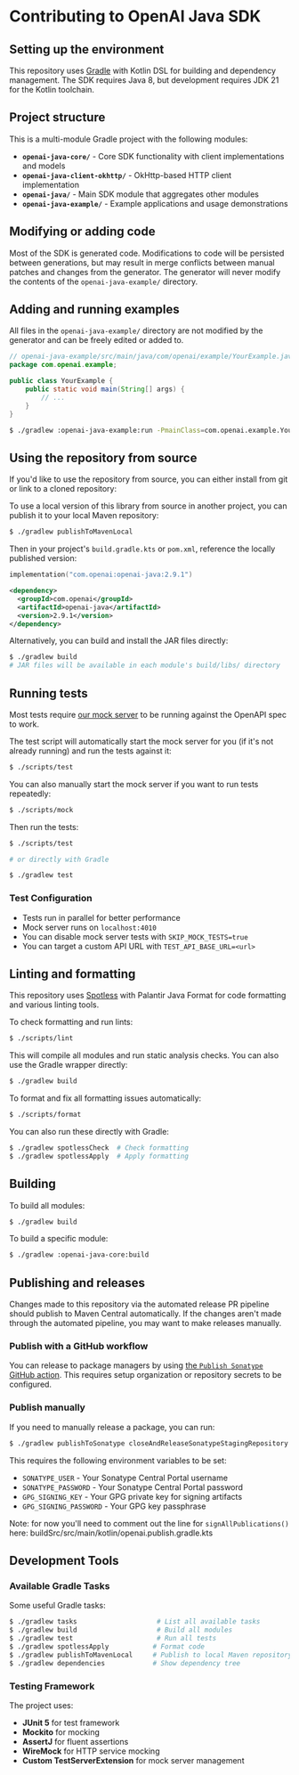 # Contributing to OpenAI Java SDK

## Setting up the environment

This repository uses [Gradle](https://gradle.org/) with Kotlin DSL for building and dependency management. The SDK requires Java 8, but development requires JDK 21 for the Kotlin toolchain.

## Project structure

This is a multi-module Gradle project with the following modules:

- **`openai-java-core/`** - Core SDK functionality with client implementations and models
- **`openai-java-client-okhttp/`** - OkHttp-based HTTP client implementation
- **`openai-java/`** - Main SDK module that aggregates other modules
- **`openai-java-example/`** - Example applications and usage demonstrations

## Modifying or adding code

Most of the SDK is generated code. Modifications to code will be persisted between generations, but may
result in merge conflicts between manual patches and changes from the generator. The generator will never
modify the contents of the `openai-java-example/` directory.

## Adding and running examples

All files in the `openai-java-example/` directory are not modified by the generator and can be freely edited or added to.

```java
// openai-java-example/src/main/java/com/openai/example/YourExample.java
package com.openai.example;

public class YourExample {
    public static void main(String[] args) {
        // ...
    }
}
```

```sh
$ ./gradlew :openai-java-example:run -PmainClass=com.openai.example.YourExample
```

## Using the repository from source

If you'd like to use the repository from source, you can either install from git or link to a cloned repository:

To use a local version of this library from source in another project, you can publish it to your local Maven repository:

```sh
$ ./gradlew publishToMavenLocal
```

Then in your project's `build.gradle.kts` or `pom.xml`, reference the locally published version:

```kotlin
implementation("com.openai:openai-java:2.9.1")
```

```xml
<dependency>
  <groupId>com.openai</groupId>
  <artifactId>openai-java</artifactId>
  <version>2.9.1</version>
</dependency>
```

Alternatively, you can build and install the JAR files directly:

```sh
$ ./gradlew build
# JAR files will be available in each module's build/libs/ directory
```

## Running tests

Most tests require [our mock server](https://github.com/stoplightio/prism) to be running against the OpenAPI spec to work.

The test script will automatically start the mock server for you (if it's not already running) and run the tests against it:

```sh
$ ./scripts/test
```

You can also manually start the mock server if you want to run tests repeatedly:

```sh
$ ./scripts/mock
```

Then run the tests:

```sh
$ ./scripts/test

# or directly with Gradle

$ ./gradlew test

```

### Test Configuration

- Tests run in parallel for better performance
- Mock server runs on `localhost:4010`
- You can disable mock server tests with `SKIP_MOCK_TESTS=true`
- You can target a custom API URL with `TEST_API_BASE_URL=<url>`

## Linting and formatting

This repository uses [Spotless](https://github.com/diffplug/spotless) with Palantir Java Format for code formatting and various linting tools.

To check formatting and run lints:

```sh
$ ./scripts/lint
```

This will compile all modules and run static analysis checks. You can also use the Gradle wrapper directly:

```sh
$ ./gradlew build
```

To format and fix all formatting issues automatically:

```sh
$ ./scripts/format
```

You can also run these directly with Gradle:

```sh
$ ./gradlew spotlessCheck  # Check formatting
$ ./gradlew spotlessApply  # Apply formatting
```

## Building

To build all modules:

```sh
$ ./gradlew build
```

To build a specific module:

```sh
$ ./gradlew :openai-java-core:build
```

## Publishing and releases

Changes made to this repository via the automated release PR pipeline should publish to Maven Central automatically. If
the changes aren't made through the automated pipeline, you may want to make releases manually.

### Publish with a GitHub workflow

You can release to package managers by using [the `Publish Sonatype` GitHub action](https://www.github.com/openai/openai-java/actions/workflows/publish-sonatype.yml). This requires setup organization or repository secrets to be configured.

### Publish manually

If you need to manually release a package, you can run:

```sh
$ ./gradlew publishToSonatype closeAndReleaseSonatypeStagingRepository
```

This requires the following environment variables to be set:

- `SONATYPE_USER` - Your Sonatype Central Portal username
- `SONATYPE_PASSWORD` - Your Sonatype Central Portal password
- `GPG_SIGNING_KEY` - Your GPG private key for signing artifacts
- `GPG_SIGNING_PASSWORD` - Your GPG key passphrase

Note: for now you'll need to comment out the line for `signAllPublications()` here: buildSrc/src/main/kotlin/openai.publish.gradle.kts

## Development Tools

### Available Gradle Tasks

Some useful Gradle tasks:

```sh
$ ./gradlew tasks                    # List all available tasks
$ ./gradlew build                    # Build all modules
$ ./gradlew test                     # Run all tests
$ ./gradlew spotlessApply           # Format code
$ ./gradlew publishToMavenLocal     # Publish to local Maven repository
$ ./gradlew dependencies            # Show dependency tree
```

### Testing Framework

The project uses:

- **JUnit 5** for test framework
- **Mockito** for mocking
- **AssertJ** for fluent assertions
- **WireMock** for HTTP service mocking
- **Custom TestServerExtension** for mock server management
